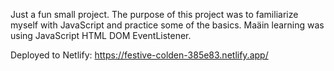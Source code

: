 Just a fun small project.
The purpose of this project was to familiarize myself with JavaScript and practice some of the basics. 
Maäin learning was using JavaScript HTML DOM EventListener. 


Deployed to Netlify: https://festive-colden-385e83.netlify.app/
